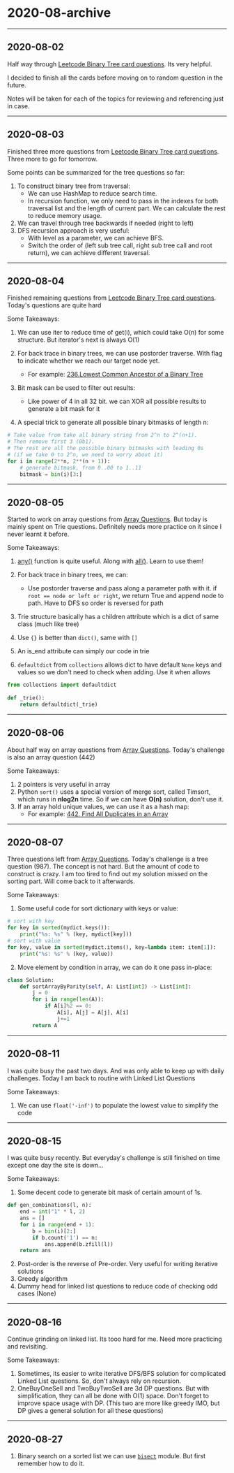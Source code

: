 # 2020-08-archive

---

## 2020-08-02

Half way through [Leetcode Binary Tree card questions](https://leetcode.com/explore/learn/card/data-structure-tree/133/conclusion/). Its very helpful.

I decided to finish all the cards before moving on to random question in the future.

Notes will be taken for each of the topics for reviewing and referencing just in case.

---

## 2020-08-03

Finished three more questions from [Leetcode Binary Tree card questions](https://leetcode.com/explore/learn/card/data-structure-tree/133/conclusion/). Three more to go for tomorrow.

Some points can be summarized for the tree questions so far:
1. To construct binary tree from traversal:
	- We can use HashMap to reduce search time.
	- In recursion function, we only need to pass in the indexes for both traversal list and the length of current part. We can calculate the rest to reduce memory usage.
2. We can travel through tree backwards if needed (right to left)
3. DFS recursion approach is very useful:
	- With level as a parameter, we can achieve BFS.
	- Switch the order of (left sub tree call, right sub tree call and root return), we can achieve different traversal.

---

## 2020-08-04

Finished remaining questions from [Leetcode Binary Tree card questions](https://leetcode.com/explore/learn/card/data-structure-tree/133/conclusion/). Today's questions are quite hard

Some Takeaways:

1. We can use iter to reduce time of get(i), which could take O(n) for some structure. But iterator's next is always O(1)

2. For back trace in binary trees, we can use postorder traverse. With flag to indicate whether we reach our target node yet.
	- For example: [236.Lowest Common Ancestor of a Binary Tree](https://leetcode.com/articles/lowest-common-ancestor-of-a-binary-tree/#)
3. Bit mask can be used to filter out results:
	- Like power of 4 in all 32 bit. we can XOR all possible results to generate a bit mask for it
4. A special trick to generate all possible binary bitmasks of length n:
```python
# Take value from take all binary string from 2^n to 2^(n+1).
# Then remove first 3 (0b1).
# The rest are all the possible binary bitmasks with leading 0s
# (if we take 0 to 2^n, we need to worry about it)
for i in range(2**n, 2**(n + 1)):
	# generate bitmask, from 0..00 to 1..11
	bitmask = bin(i)[3:]
```

---

## 2020-08-05


Started to work on array questions from [Array Questions](https://leetcode.com/explore/featured/card/fun-with-arrays/521/introduction/). But today is mainly spent on Trie questions. Definitely needs more practice on it since I never learnt it before.


Some Takeaways:

1. [any()](https://www.w3schools.com/python/ref_func_any.asp) function is quite useful. Along with [all()](https://www.w3schools.com/python/ref_func_all.asp). Learn to use them!

2. For back trace in binary trees, we can:
	- Use postorder traverse and pass along a parameter path with it. if `root == node or left or right`, we return True and append node to path. Have to DFS so order is reversed for path
3. Trie structure basically has a children attribute which is a dict of same class (much like tree)
4. Use `{}` is better than `dict()`, same with `[]`
5. An is_end attribute can simply our code in trie
6. `defaultdict` from `collections` allows dict to have default `None` keys and values so we don't need to check when adding. Use it when allows
```python
from collections import defaultdict
    
def _trie():
    return defaultdict(_trie)
```

---
  

## 2020-08-06

  

About half way on array questions from [Array Questions](https://leetcode.com/explore/featured/card/fun-with-arrays/521/introduction/). Today's challenge is also an array question (442)


Some Takeaways:

1. 2 pointers is very useful in array
2. Python `sort()`  uses a special version of merge sort, called Timsort, which runs in  **nlog2n**  time. So if we can have **O(n)** solution, don't use it.
3. If an array hold unique values, we can use it as a hash map:
	- For example:  [442. Find All Duplicates in an Array](https://leetcode.com/problems/find-all-duplicates-in-an-array/discuss/775738/Python-2-solutions-with-O%28n%29-timeO%281%29-space-explained)

---
  

## 2020-08-07

  

Three questions left from [Array Questions](https://leetcode.com/explore/featured/card/fun-with-arrays/521/introduction/). Today's challenge is a tree question (987). The concept is not hard. But the amount of code to construct is crazy. I am too tired to find out my solution missed on the sorting part. Will come back to it afterwards.


Some Takeaways:

1. Some useful code for sort dictionary with keys or value:
```python
# sort with key
for key in sorted(mydict.keys()):
    print("%s: %s" % (key, mydict[key]))
# sort with value
for key, value in sorted(mydict.items(), key=lambda item: item[1]):
    print("%s: %s" % (key, value))
```
2. Move element by condition in array, we can do it one pass in-place:
```python
class Solution:
    def sortArrayByParity(self, A: List[int]) -> List[int]:
        j = 0
        for i in range(len(A)):
            if A[i]%2 == 0:
                A[i], A[j] = A[j], A[i]
                j+=1
        return A
```

---
  

## 2020-08-11

  

I was quite busy the past two days. And was only able to keep up with daily challenges. Today I am back to routine with Linked List Questions


Some Takeaways:

1. We can use `float('-inf')` to populate the lowest value to simplify the code

---
  

## 2020-08-15

  

I was quite busy recently. But everyday's challenge is still finished on time except one day the site is down...


Some Takeaways:

1. Some decent code to generate bit mask of certain amount of 1s.
```python
def gen_combinations(l, n):
    end = int("1" * l, 2)
    ans = []
    for i in range(end + 1):
        b = bin(i)[2:]
        if b.count('1') == n:
            ans.append(b.zfill(l))
    return ans
```
2. Post-order is the reverse of Pre-order. Very useful for writing iterative solutions
3. Greedy algorithm
4. Dummy head for linked list questions to reduce code of checking odd cases (None)

---
  

## 2020-08-16

  

Continue grinding on linked list. Its tooo hard for me. Need more practicing and revisiting.


Some Takeaways:

1. Sometimes, its easier to write iterative DFS/BFS solution for complicated Linked List questions. So, don't always rely on recursion.
2. OneBuyOneSell and TwoBuyTwoSell are 3d DP questions. But with simplification, they can all be done with O(1) space. Don't forget to improve space usage with DP. (This two are more like greedy IMO, but DP gives a general solution for all these questions)


---
  

## 2020-08-27

  

1. Binary search on a sorted list we can use  [`bisect`](https://docs.python.org/3/library/bisect.html#module-bisect "bisect: Array bisection algorithms for binary searching.") module. But first remember how to do it.